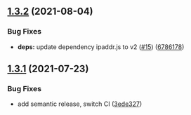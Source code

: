 ## [1.3.2](https://github.com/webtorrent/string2compact/compare/v1.3.1...v1.3.2) (2021-08-04)


### Bug Fixes

* **deps:** update dependency ipaddr.js to v2 ([#15](https://github.com/webtorrent/string2compact/issues/15)) ([6786178](https://github.com/webtorrent/string2compact/commit/6786178112e8a45ce86ded49350e179dae71063c))

## [1.3.1](https://github.com/webtorrent/string2compact/compare/v1.3.0...v1.3.1) (2021-07-23)


### Bug Fixes

* add semantic release, switch CI ([3ede327](https://github.com/webtorrent/string2compact/commit/3ede3272843fa945aae19bac1497ae70a1392f24))

